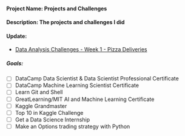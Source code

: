#### Project Name: Projects and Challenges
#### Description: The projects and challenges I did

#### Update:
- [Data Analysis Challenges - Week 1 - Pizza Deliveries](https://github.com/RJUNCC/Projects_Challenges/tree/1b2983e093e22ee6d74353b1ef3f0ef276e68e12/Data%20Analysis%20Challenges/NEW_DA_PROJECTS/week_1)

##### Goals:
- [ ] DataCamp Data Scientist & Data Scientist Professional Certificate
- [ ] DataCamp Machine Learning Scientist Certificate
- [ ] Learn Git and Shell
- [ ] GreatLearning/MIT AI and Machine Learning Certificate
- [ ] Kaggle Grandmaster
- [ ] Top 10 in Kaggle Challenge
- [ ] Get a Data Science Internship
- [ ] Make an Options trading strategy with Python
